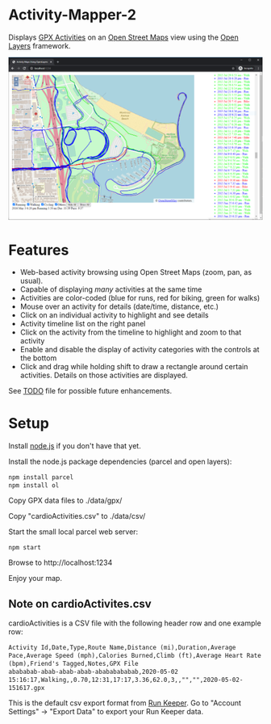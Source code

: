 # Activity-Mapper-2
Displays [GPX Activities](https://wiki.openstreetmap.org/wiki/GPX) on an [Open Street Maps](https://wiki.openstreetmap.org/wiki/Main_Page) view using the [Open Layers](https://openlayers.org/) framework.

<img src="images/AM2_Montrose_Beach.PNG">

# Features

* Web-based activity browsing using Open Street Maps (zoom, pan, as usual).
* Capable of displaying *many* activities at the same time
* Activities are color-coded (blue for runs, red for biking, green for walks)
* Mouse over an activity for details (date/time, distance, etc.)
* Click on an individual activity to highlight and see details
* Activity timeline list on the right panel
* Click on the activity from the timeline to highlight and zoom to that activity
* Enable and disable the display of activity categories with the controls at the bottom
* Click and drag while holding shift to draw a rectangle around certain activities.  Details on those activities are displayed.

See [TODO](TODO) file for possible future enhancements.

# Setup

Install [node.js](https://nodejs.org/en/) if you don't have that yet.

Install the node.js package dependencies (parcel and open layers):
```
npm install parcel
npm install ol
```

Copy GPX data files to ./data/gpx/

Copy "cardioActivities.csv" to ./data/csv/

Start the small local parcel web server:
```
npm start
```

Browse to http://localhost:1234

Enjoy your map.

## Note on cardioActivites.csv

cardioActivities is a CSV file with the following header row and one example row:
```
Activity Id,Date,Type,Route Name,Distance (mi),Duration,Average Pace,Average Speed (mph),Calories Burned,Climb (ft),Average Heart Rate (bpm),Friend's Tagged,Notes,GPX File
abababab-abab-abab-abab-abababababab,2020-05-02 15:16:17,Walking,,0.70,12:31,17:17,3.36,62.0,3,,"","",2020-05-02-151617.gpx
```

This is the default csv export format from [Run Keeper](https://runkeeper.com/).  Go to "Account Settings" -> "Export Data" to export your Run Keeper data.
